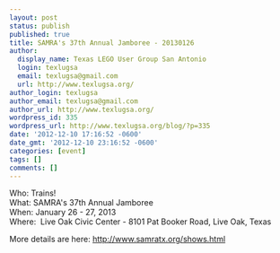 ```yaml
---
layout: post
status: publish
published: true
title: SAMRA's 37th Annual Jamboree - 20130126
author:
  display_name: Texas LEGO User Group San Antonio
  login: texlugsa
  email: texlugsa@gmail.com
  url: http://www.texlugsa.org/
author_login: texlugsa
author_email: texlugsa@gmail.com
author_url: http://www.texlugsa.org/
wordpress_id: 335
wordpress_url: http://www.texlugsa.org/blog/?p=335
date: '2012-12-10 17:16:52 -0600'
date_gmt: '2012-12-10 23:16:52 -0600'
categories: [event]
tags: []
comments: []
---
```

<p>Who: Trains!<br />
What: SAMRA's&nbsp;37th Annual Jamboree<br />
When: January 26 - 27, 2013<br />
Where: &nbsp;Live Oak Civic Center -&nbsp;8101 Pat Booker Road, Live Oak, Texas</p>
<p>More details are here:&nbsp;<a href="http://www.samratx.org/shows.html">http://www.samratx.org/shows.html</a></p>
<p>&nbsp;</p>
